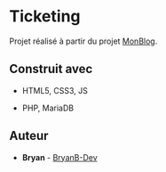 # Ticketing

Projet réalisé à partir du projet [MonBlog](https://github.com/bpesquet/MonBlog/).

## Construit avec

* HTML5, CSS3, JS

* PHP, MariaDB

## Auteur

* **Bryan** - [BryanB-Dev](https://github.com/BryanB-Dev)
